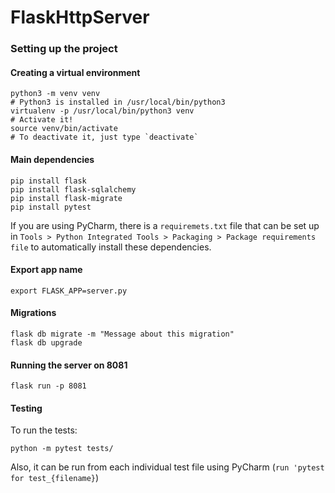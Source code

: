 # FlaskHttpServer

### Setting up the project

#### Creating a virtual environment

```
python3 -m venv venv
# Python3 is installed in /usr/local/bin/python3
virtualenv -p /usr/local/bin/python3 venv
# Activate it!
source venv/bin/activate
# To deactivate it, just type `deactivate`
```

#### Main dependencies
```shell script
pip install flask
pip install flask-sqlalchemy
pip install flask-migrate
pip install pytest
```

If you are using PyCharm, there is a `requiremets.txt` file that can be set up in `Tools > Python Integrated Tools > Packaging > Package requirements file` to automatically install these dependencies.

#### Export app name
```shell script
export FLASK_APP=server.py
```

#### Migrations
```shell script
flask db migrate -m "Message about this migration"
flask db upgrade
```

#### Running the server on 8081
```shell script
flask run -p 8081
```

#### Testing
To run the tests:
```shell script
python -m pytest tests/
```


Also, it can be run from each individual test file using PyCharm (`run 'pytest for test_{filename}`)
